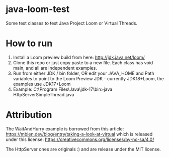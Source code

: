 # java-loom-test
Some test classes to test Java Project Loom or Virtual Threads. 

# How to run

1. Install a Loom preview build from here: http://jdk.java.net/loom/
2. Clone this repo or just copy paste to a new file. Each class has void main, and all are independent examples.
3. Run from either JDK / bin folder, OR edit your JAVA_HOME and Path variables to point to the Loom Preview JDK - currently JDK18+Loom, the examples use JDK17+Loom
4. Example: C:\Program Files\Java\jdk-17\bin>java HttpServerSimpleThread.java

# Attribution
The WaitAndHurry example is borrowed from this article: https://mbien.dev/blog/entry/taking-a-look-at-virtual which is released under this license: https://creativecommons.org/licenses/by-nc-sa/4.0/

The HttpServer ones are originals :) and are release under the MIT license. 
